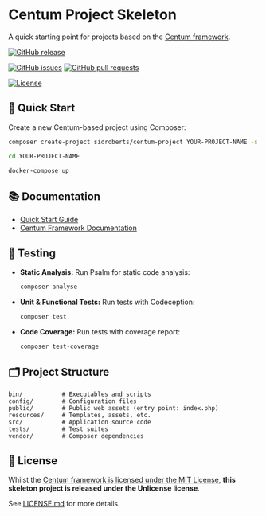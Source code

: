 # Centum Project Skeleton

A quick starting point for projects based on the [Centum framework](https://github.com/SidRoberts/centum).



[![GitHub release](https://img.shields.io/github/release/SidRoberts/centum-project.svg?style=for-the-badge)]()

[![GitHub issues](https://img.shields.io/github/issues-raw/SidRoberts/centum-project.svg?style=for-the-badge)](https://github.com/SidRoberts/centum-project/issues)
[![GitHub pull requests](https://img.shields.io/github/issues-pr-raw/SidRoberts/centum-project.svg?style=for-the-badge)](https://github.com/SidRoberts/centum-project/pulls)

[![License](https://img.shields.io/github/license/SidRoberts/centum-project?style=for-the-badge)](LICENSE.md)



## 🚀 Quick Start

Create a new Centum-based project using Composer:

```bash
composer create-project sidroberts/centum-project YOUR-PROJECT-NAME -s dev

cd YOUR-PROJECT-NAME

docker-compose up
```



## 📚 Documentation

- [Quick Start Guide](https://sidroberts.co.uk/centum/quick-start/)
- [Centum Framework Documentation](https://sidroberts.co.uk/centum/)



## 🧪 Testing

- **Static Analysis:**
  Run Psalm for static code analysis:
  ```bash
  composer analyse
  ```

- **Unit & Functional Tests:**
  Run tests with Codeception:
  ```bash
  composer test
  ```

- **Code Coverage:**
  Run tests with coverage report:
  ```bash
  composer test-coverage
  ```



## 🗂️ Project Structure

```
bin/           # Executables and scripts
config/        # Configuration files
public/        # Public web assets (entry point: index.php)
resources/     # Templates, assets, etc.
src/           # Application source code
tests/         # Test suites
vendor/        # Composer dependencies
```



## 📄 License

Whilst the [Centum framework is licensed under the MIT License](https://github.com/SidRoberts/centum-project/blob/development/LICENSE.md), **this skeleton project is released under the Unlicense license**.

See [LICENSE.md](LICENSE.md) for more details.

